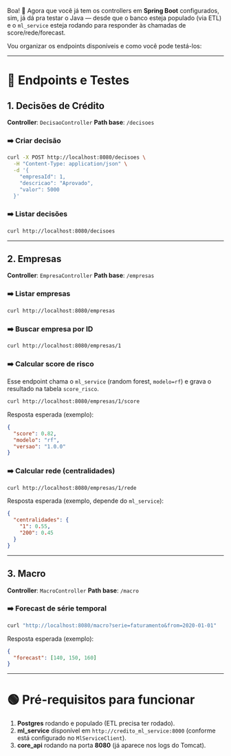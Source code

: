 Boa! 🎉 Agora que você já tem os controllers em **Spring Boot** configurados, sim, já dá pra testar o Java — desde que o banco esteja populado (via ETL) e o `ml_service` esteja rodando para responder às chamadas de score/rede/forecast.

Vou organizar os endpoints disponíveis e como você pode testá-los:

---

# 🚀 Endpoints e Testes

## 1. Decisões de Crédito

**Controller**: `DecisaoController`
**Path base**: `/decisoes`

### ➡️ Criar decisão

```bash
curl -X POST http://localhost:8080/decisoes \
  -H "Content-Type: application/json" \
  -d '{
    "empresaId": 1,
    "descricao": "Aprovado",
    "valor": 5000
  }'
```

### ➡️ Listar decisões

```bash
curl http://localhost:8080/decisoes
```

---

## 2. Empresas

**Controller**: `EmpresaController`
**Path base**: `/empresas`

### ➡️ Listar empresas

```bash
curl http://localhost:8080/empresas
```

### ➡️ Buscar empresa por ID

```bash
curl http://localhost:8080/empresas/1
```

### ➡️ Calcular score de risco

Esse endpoint chama o `ml_service` (random forest, `modelo=rf`) e grava o resultado na tabela `score_risco`.

```bash
curl http://localhost:8080/empresas/1/score
```

Resposta esperada (exemplo):

```json
{
  "score": 0.82,
  "modelo": "rf",
  "versao": "1.0.0"
}
```

### ➡️ Calcular rede (centralidades)

```bash
curl http://localhost:8080/empresas/1/rede
```

Resposta esperada (exemplo, depende do `ml_service`):

```json
{
  "centralidades": {
    "1": 0.55,
    "200": 0.45
  }
}
```

---

## 3. Macro

**Controller**: `MacroController`
**Path base**: `/macro`

### ➡️ Forecast de série temporal

```bash
curl "http://localhost:8080/macro?serie=faturamento&from=2020-01-01"
```

Resposta esperada (exemplo):

```json
{
  "forecast": [140, 150, 160]
}
```

---

# 🟢 Pré-requisitos para funcionar

1. **Postgres** rodando e populado (ETL precisa ter rodado).
2. **ml\_service** disponível em `http://credito_ml_service:8000` (conforme está configurado no `MlServiceClient`).
3. **core\_api** rodando na porta **8080** (já aparece nos logs do Tomcat).


